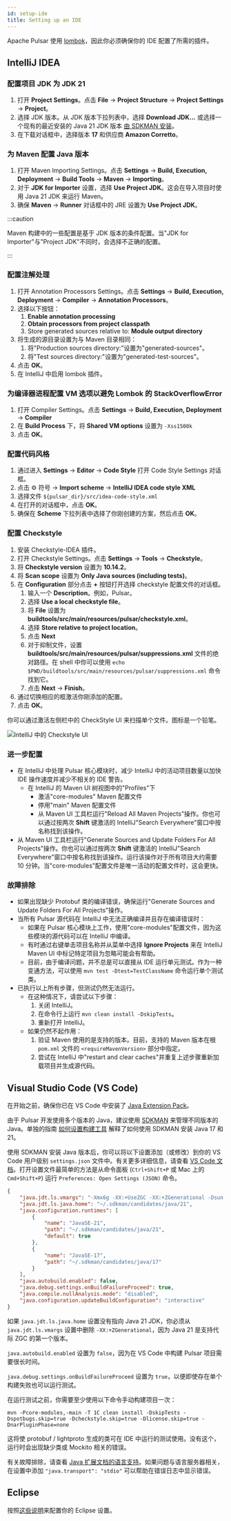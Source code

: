 ```yaml
---
id: setup-ide
title: Setting up an IDE
---
```


Apache Pulsar 使用 [lombok](https://projectlombok.org/)，因此你必须确保你的 IDE 配置了所需的插件。

## IntelliJ IDEA

### 配置项目 JDK 为 JDK 21

1. 打开 **Project Settings**。点击 **File** → **Project Structure** → **Project Settings** → **Project**。
2. 选择 JDK 版本。从 JDK 版本下拉列表中，选择 **Download JDK...** 或选择一个现有的最近安装的 Java 21 JDK 版本 [由 SDKMAN 安装](setup-buildtools.md)。
3. 在下载对话框中，选择版本 **17** 和供应商 **Amazon Corretto**。

### 为 Maven 配置 Java 版本

1. 打开 Maven Importing Settings。点击 **Settings** → **Build, Execution, Deployment** → **Build Tools** → **Maven** → **Importing**。
2. 对于 **JDK for Importer** 设置，选择 **Use Project JDK**。这会在导入项目时使用 Java 21 JDK 来运行 Maven。
3. 确保 **Maven** → **Runner** 对话框中的 JRE 设置为 **Use Project JDK**。

:::caution

Maven 构建中的一些配置是基于 JDK 版本的条件配置。当"JDK for Importer"与"Project JDK"不同时，会选择不正确的配置。

:::

### 配置注解处理

1. 打开 Annotation Processors Settings。点击 **Settings** → **Build, Execution, Deployment** → **Compiler** → **Annotation Processors**。
2. 选择以下按钮：
   1. **Enable annotation processing**
   2. **Obtain processors from project classpath**
   3. Store generated sources relative to: **Module output directory**
3. 将生成的源目录设置为与 Maven 目录相同：
   1. 将"Production sources directory:"设置为"generated-sources"。
   2. 将"Test sources directory:"设置为"generated-test-sources"。
4. 点击 **OK**。
5. 在 IntelliJ 中启用 lombok 插件。

### 为编译器进程配置 VM 选项以避免 Lombok 的 StackOverflowError

1. 打开 Compiler Settings。点击 **Settings** → **Build, Execution, Deployment** → **Compiler**
2. 在 **Build Process** 下，将 **Shared VM options** 设置为 `-Xss1500k`
3. 点击 **OK**。

### 配置代码风格

1. 通过进入 **Settings** → **Editor** → **Code Style** 打开 Code Style Settings 对话框。
2. 点击 :gear: 符号 → **Import scheme** → **IntelliJ IDEA code style XML**
3. 选择文件 `${pulsar_dir}/src/idea-code-style.xml`
4. 在打开的对话框中，点击 **OK**。
5. 确保在 **Scheme** 下拉列表中选择了你刚创建的方案，然后点击 **OK**。

### 配置 Checkstyle

1. 安装 Checkstyle-IDEA 插件。
2. 打开 Checkstyle Settings。点击 **Settings** → **Tools** → **Checkstyle**。
3. 将 **Checkstyle version** 设置为 **10.14.2**。
4. 将 **Scan scope** 设置为 **Only Java sources (including tests)**。
5. 在 **Configuration** 部分点击 **+** 按钮打开选择 checkstyle 配置文件的对话框。
   1. 输入一个 **Description**。例如，Pulsar。
   2. 选择 **Use a local checkstyle file**。
   3. 将 **File** 设置为 **buildtools/src/main/resources/pulsar/checkstyle.xml**。
   4. 选择 **Store relative to project location**。
   5. 点击 **Next**
   6. 对于抑制文件，设置 **buildtools/src/main/resources/pulsar/suppressions.xml** 文件的绝对路径。在 shell 中你可以使用 `echo $PWD/buildtools/src/main/resources/pulsar/suppressions.xml` 命令找到它。
   7. 点击 **Next** → **Finish**。
6. 通过切换相应的框激活你刚添加的配置。
7. 点击 **OK**。

你可以通过激活左侧栏中的 CheckStyle UI 来扫描单个文件。图标是一个铅笔。

![IntelliJ 中的 Checkstyle UI](/assets/intellij-checkstyle.png)

### 进一步配置

* 在 IntelliJ 中处理 Pulsar 核心模块时，减少 IntelliJ 中的活动项目数量以加快 IDE 操作速度并减少不相关的 IDE 警告。
  * 在 IntelliJ 的 Maven UI 树视图中的"Profiles"下
    * 激活"core-modules" Maven 配置文件
    * 停用"main" Maven 配置文件
    * 从 Maven UI 工具栏运行"Reload All Maven Projects"操作。你也可以通过按两次 **Shift** 键激活的 IntelliJ"Search Everywhere"窗口中按名称找到该操作。
* 从 Maven UI 工具栏运行"Generate Sources and Update Folders For All Projects"操作。你也可以通过按两次 **Shift** 键激活的 IntelliJ"Search Everywhere"窗口中按名称找到该操作。运行该操作对于所有项目大约需要 10 分钟。当"core-modules"配置文件是唯一活动的配置文件时，这会更快。

### 故障排除

* 如果出现缺少 Protobuf 类的编译错误，确保运行"Generate Sources and Update Folders For All Projects"操作。
* 当所有 Pulsar 源代码在 IntelliJ 中无法正确编译并且存在编译错误时：
  * 如果在 Pulsar 核心模块上工作，使用"core-modules"配置文件，因为这些模块的源代码可以在 IntelliJ 中编译。
  * 有时通过右键单击项目名称并从菜单中选择 **Ignore Projects** 来在 IntelliJ Maven UI 中标记特定项目为忽略可能会有帮助。
  * 目前，由于编译问题，并不总是可以直接从 IDE 运行单元测试。作为一种变通方法，可以使用 `mvn test -Dtest=TestClassName` 命令运行单个测试类。
* 已执行以上所有步骤，但测试仍然无法运行。
  * 在这种情况下，请尝试以下步骤：
    1. 关闭 IntelliJ。
    2. 在命令行上运行 `mvn clean install -DskipTests`。
    3. 重新打开 IntelliJ。
  * 如果仍然不起作用：
    1. 验证 Maven 使用的是支持的版本。目前，支持的 Maven 版本在根 `pom.xml` 文件的 `<requireMavenVersion>` 部分中指定。
    2. 尝试在 IntelliJ 中"restart and clear caches"并重复上述步骤重新加载项目并生成源代码。

## Visual Studio Code (VS Code)

在开始之前，确保你已在 VS Code 中安装了 [Java Extension Pack](https://marketplace.visualstudio.com/items?itemName=vscjava.vscode-java-pack)。

由于 Pulsar 开发使用多个版本的 Java，建议使用 [SDKMAN](https://sdkman.io/installation) 来管理不同版本的 Java。单独的指南 [如何设置构建工具](setup-buildtools.md) 解释了如何使用 SDKMAN 安装 Java 17 和 21。

使用 SDKMAN 安装 Java 版本后，你可以将以下设置添加（或修改）到你的 VS Code 用户级别 `settings.json` 文件中。有关更多详细信息，请查看 [VS Code 文档](https://code.visualstudio.com/docs/getstarted/settings)。打开设置文件最简单的方法是从命令面板 (`Ctrl+Shift+P` 或 Mac 上的 `Cmd+Shift+P`) 运行 `Preferences: Open Settings (JSON)` 命令。

```json
{
    "java.jdt.ls.vmargs": "-Xmx6g -XX:+UseZGC -XX:+ZGenerational -Dsun.zip.disableMemoryMapping=true",
    "java.jdt.ls.java.home": "~/.sdkman/candidates/java/21",
    "java.configuration.runtimes": [
        {
            "name": "JavaSE-21",
            "path": "~/.sdkman/candidates/java/21",
            "default": true
        },
        {
            "name": "JavaSE-17",
            "path": "~/.sdkman/candidates/java/17"
        }
    ],
    "java.autobuild.enabled": false,
    "java.debug.settings.onBuildFailureProceed": true,
    "java.compile.nullAnalysis.mode": "disabled",
    "java.configuration.updateBuildConfiguration": "interactive"
}
```

如果 `java.jdt.ls.java.home` 设置没有指向 Java 21 JDK，你必须从 `java.jdt.ls.vmargs` 设置中删除 `-XX:+ZGenerational`，因为 Java 21 是支持代际 ZGC 的第一个版本。

`java.autobuild.enabled` 设置为 `false`，因为在 VS Code 中构建 Pulsar 项目需要很长时间。

`java.debug.settings.onBuildFailureProceed` 设置为 `true`，以便即使存在单个构建失败也可以运行测试。

在运行测试之前，你需要至少使用以下命令手动构建项目一次：

```shell
mvn -Pcore-modules,-main -T 1C clean install -DskipTests -Dspotbugs.skip=true -Dcheckstyle.skip=true -Dlicense.skip=true -DnarPluginPhase=none
```

这将使 protobuf / lightproto 生成的类可在 IDE 中运行的测试使用。没有这个，运行时会出现缺少类或 Mockito 相关的错误。

有关故障排除，请查看 [Java 扩展文档的语言支持](https://github.com/redhat-developer/vscode-java/wiki/Troubleshooting)。如果问题与语言服务器相关，在设置中添加 `"java.transport": "stdio"` 可以帮助在错误日志中显示错误。

## Eclipse

按照[这些说明](https://howtodoinjava.com/automation/lombok-eclipse-installation-examples/)来配置你的 Eclipse 设置。